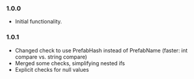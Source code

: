 ### 1.0.0

- Initial functionality.

### 1.0.1

- Changed check to use PrefabHash instead of PrefabName (faster: int compare vs. string compare)
- Merged some checks, simplifying nested ifs
- Explicit checks for null values
